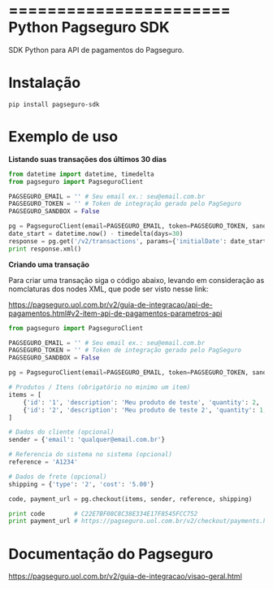 =======================
Python Pagseguro SDK
=======================

SDK Python para API de pagamentos do Pagseguro.

Instalação
==========
```
pip install pagseguro-sdk
```


Exemplo de uso
==============

**Listando suas transações dos últimos 30 dias**
```python
from datetime import datetime, timedelta
from pagseguro import PagseguroClient

PAGSEGURO_EMAIL = '' # Seu email ex.: seu@email.com.br
PAGSEGURO_TOKEN = '' # Token de integração gerado pelo PagSeguro
PAGSEGURO_SANDBOX = False

pg = PagseguroClient(email=PAGSEGURO_EMAIL, token=PAGSEGURO_TOKEN, sandbox=PAGSEGURO_SANDBOX)
date_start = datetime.now() - timedelta(days=30)
response = pg.get('/v2/transactions', params={'initialDate': date_start.isoformat()})
print response.xml()
```


**Criando uma transação**

Para criar uma transação siga o código abaixo, levando em consideração as nomclaturas dos nodes XML, que pode ser visto nesse link:

https://pagseguro.uol.com.br/v2/guia-de-integracao/api-de-pagamentos.html#v2-item-api-de-pagamentos-parametros-api

```python
from pagseguro import PagseguroClient

PAGSEGURO_EMAIL = '' # Seu email ex.: seu@email.com.br
PAGSEGURO_TOKEN = '' # Token de integração gerado pelo PagSeguro
PAGSEGURO_SANDBOX = False

pg = PagseguroClient(email=PAGSEGURO_EMAIL, token=PAGSEGURO_TOKEN, sandbox=PAGSEGURO_SANDBOX)

# Produtos / Itens (obrigatório no minimo um item)
items = [
    {'id': '1', 'description': 'Meu produto de teste', 'quantity': 2, 'amount': '20.00'},
    {'id': '2', 'description': 'Meu produto de teste 2', 'quantity': 1, 'amount': '30.00'}
]

# Dados do cliente (opcional)
sender = {'email': 'qualquer@email.com.br'}

# Referencia do sistema no sistema (opcional)
reference = 'A1234'

# Dados de frete (opcional)
shipping = {'type': '2', 'cost': '5.00'}

code, payment_url = pg.checkout(items, sender, reference, shipping)

print code        # C22E7BF08C8C38E334E17F8545FCC752
print payment_url # https://pagseguro.uol.com.br/v2/checkout/payments.html?code=C22E7BF08C8C38E334E17F8545FCC752
```

Documentação do Pagseguro
=========================

https://pagseguro.uol.com.br/v2/guia-de-integracao/visao-geral.html